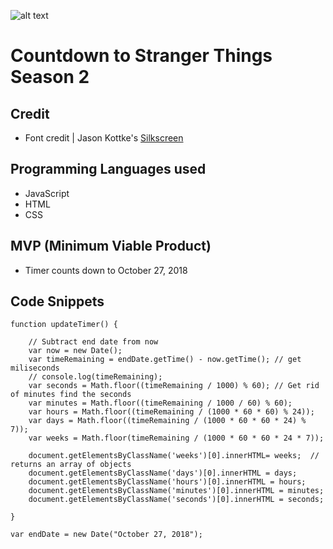 
![alt text](countdown_demo3.gif "view a demo for Countdown to Stranger Things Season 2!")
# Countdown to Stranger Things Season 2

## Credit
* Font credit | Jason Kottke's [Silkscreen](http://www.kottke.org/plus/type/silkscreen/index.html)

## Programming Languages used
* JavaScript
* HTML
* CSS

## MVP (Minimum Viable Product)
* Timer counts down to October 27, 2018

## Code Snippets
```
function updateTimer() {

	// Subtract end date from now
	var now = new Date();
	var timeRemaining = endDate.getTime() - now.getTime(); // get miliseconds
	// console.log(timeRemaining); 
	var seconds = Math.floor((timeRemaining / 1000) % 60); // Get rid of minutes find the seconds
	var minutes = Math.floor((timeRemaining / 1000 / 60) % 60);
	var hours = Math.floor((timeRemaining / (1000 * 60 * 60) % 24));
	var days = Math.floor((timeRemaining / (1000 * 60 * 60 * 24) % 7));
	var weeks = Math.floor(timeRemaining / (1000 * 60 * 60 * 24 * 7));

	document.getElementsByClassName('weeks')[0].innerHTML= weeks;  // returns an array of objects
	document.getElementsByClassName('days')[0].innerHTML = days;
	document.getElementsByClassName('hours')[0].innerHTML = hours;
	document.getElementsByClassName('minutes')[0].innerHTML = minutes;
	document.getElementsByClassName('seconds')[0].innerHTML = seconds;

}

var endDate = new Date("October 27, 2018");
```

